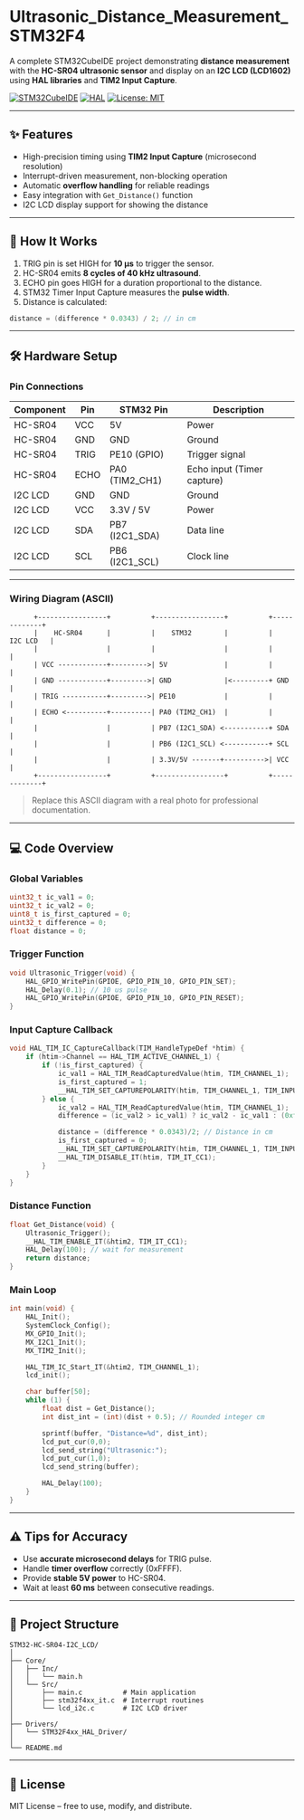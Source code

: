 # Ultrasonic_Distance_Measurement_STM32F4
A complete STM32CubeIDE project demonstrating **distance measurement** with the **HC-SR04 ultrasonic sensor** and display on an **I2C LCD (LCD1602)** using **HAL libraries** and **TIM2 Input Capture**.

[![STM32CubeIDE](https://img.shields.io/badge/STM32CubeIDE-Build-blue?logo=stmicroelectronics)](https://www.st.com/en/development-tools/stm32cubeide.html)
[![HAL](https://img.shields.io/badge/HAL-Driver-green)](https://www.st.com/en/embedded-software/stm32cube-mcu-packages.html)
[![License: MIT](https://img.shields.io/badge/License-MIT-yellow.svg)](https://opensource.org/licenses/MIT)

---

## ✨ Features

* High-precision timing using **TIM2 Input Capture** (microsecond resolution)
* Interrupt-driven measurement, non-blocking operation
* Automatic **overflow handling** for reliable readings
* Easy integration with `Get_Distance()` function
* I2C LCD display support for showing the distance

---

## 📖 How It Works

1. TRIG pin is set HIGH for **10 µs** to trigger the sensor.
2. HC-SR04 emits **8 cycles of 40 kHz ultrasound**.
3. ECHO pin goes HIGH for a duration proportional to the distance.
4. STM32 Timer Input Capture measures the **pulse width**.
5. Distance is calculated:

```c
distance = (difference * 0.0343) / 2; // in cm
```

---

## 🛠 Hardware Setup

### Pin Connections

| Component | Pin  | STM32 Pin       | Description                |
| --------- | ---- | --------------- | -------------------------- |
| HC-SR04   | VCC  | 5V              | Power                      |
| HC-SR04   | GND  | GND             | Ground                     |
| HC-SR04   | TRIG | PE10 (GPIO)     | Trigger signal             |
| HC-SR04   | ECHO | PA0 (TIM2\_CH1) | Echo input (Timer capture) |
| I2C LCD   | GND  | GND             | Ground                     |
| I2C LCD   | VCC  | 3.3V / 5V       | Power                      |
| I2C LCD   | SDA  | PB7 (I2C1\_SDA) | Data line                  |
| I2C LCD   | SCL  | PB6 (I2C1\_SCL) | Clock line                 |

---

### Wiring Diagram (ASCII)

```
      +-----------------+          +-----------------+          +-------------+
      |    HC-SR04      |          |    STM32        |          |   I2C LCD   |
      |                 |          |                 |          |             |
      | VCC ------------+--------->| 5V              |          |             |
      | GND ------------+--------->| GND             |<---------+ GND         |
      | TRIG -----------+--------->| PE10            |          |             |
      | ECHO <----------+----------| PA0 (TIM2_CH1)  |          |             |
      |                 |          | PB7 (I2C1_SDA) <-----------+ SDA         |
      |                 |          | PB6 (I2C1_SCL) <-----------+ SCL         |
      |                 |          | 3.3V/5V -------+---------->| VCC         |
      +-----------------+          +-----------------+          +-------------+
```

> Replace this ASCII diagram with a real photo for professional documentation.

---

## 💻 Code Overview

### Global Variables

```c
uint32_t ic_val1 = 0;
uint32_t ic_val2 = 0;
uint8_t is_first_captured = 0;
uint32_t difference = 0;
float distance = 0;
```

### Trigger Function

```c
void Ultrasonic_Trigger(void) {
    HAL_GPIO_WritePin(GPIOE, GPIO_PIN_10, GPIO_PIN_SET);
    HAL_Delay(0.1); // 10 us pulse
    HAL_GPIO_WritePin(GPIOE, GPIO_PIN_10, GPIO_PIN_RESET);
}
```

### Input Capture Callback

```c
void HAL_TIM_IC_CaptureCallback(TIM_HandleTypeDef *htim) {
    if (htim->Channel == HAL_TIM_ACTIVE_CHANNEL_1) {
        if (!is_first_captured) {
            ic_val1 = HAL_TIM_ReadCapturedValue(htim, TIM_CHANNEL_1);
            is_first_captured = 1;
            __HAL_TIM_SET_CAPTUREPOLARITY(htim, TIM_CHANNEL_1, TIM_INPUTCHANNELPOLARITY_FALLING);
        } else {
            ic_val2 = HAL_TIM_ReadCapturedValue(htim, TIM_CHANNEL_1);
            difference = (ic_val2 > ic_val1) ? ic_val2 - ic_val1 : (0xffff - ic_val1) + ic_val2;

            distance = (difference * 0.0343)/2; // Distance in cm
            is_first_captured = 0;
            __HAL_TIM_SET_CAPTUREPOLARITY(htim, TIM_CHANNEL_1, TIM_INPUTCHANNELPOLARITY_RISING);
            __HAL_TIM_DISABLE_IT(htim, TIM_IT_CC1);
        }
    }
}
```

### Distance Function

```c
float Get_Distance(void) {
    Ultrasonic_Trigger();
    __HAL_TIM_ENABLE_IT(&htim2, TIM_IT_CC1);
    HAL_Delay(100); // wait for measurement
    return distance;
}
```

### Main Loop

```c
int main(void) {
    HAL_Init();
    SystemClock_Config();
    MX_GPIO_Init();
    MX_I2C1_Init();
    MX_TIM2_Init();

    HAL_TIM_IC_Start_IT(&htim2, TIM_CHANNEL_1);
    lcd_init();

    char buffer[50];
    while (1) {
        float dist = Get_Distance();
        int dist_int = (int)(dist + 0.5); // Rounded integer cm

        sprintf(buffer, "Distance=%d", dist_int);
        lcd_put_cur(0,0);
        lcd_send_string("Ultrasonic:");
        lcd_put_cur(1,0);
        lcd_send_string(buffer);

        HAL_Delay(100);
    }
}
```

---

## ⚠ Tips for Accuracy

* Use **accurate microsecond delays** for TRIG pulse.
* Handle **timer overflow** correctly (0xFFFF).
* Provide **stable 5V power** to HC-SR04.
* Wait at least **60 ms** between consecutive readings.

---

## 📁 Project Structure

```
STM32-HC-SR04-I2C_LCD/
│
├── Core/
│   ├── Inc/
│   │   └── main.h
│   └── Src/
│       ├── main.c          # Main application
│       ├── stm32f4xx_it.c  # Interrupt routines
│       └── lcd_i2c.c       # I2C LCD driver
│
├── Drivers/
│   └── STM32F4xx_HAL_Driver/
│
└── README.md
```

---

## 📜 License

MIT License – free to use, modify, and distribute.

